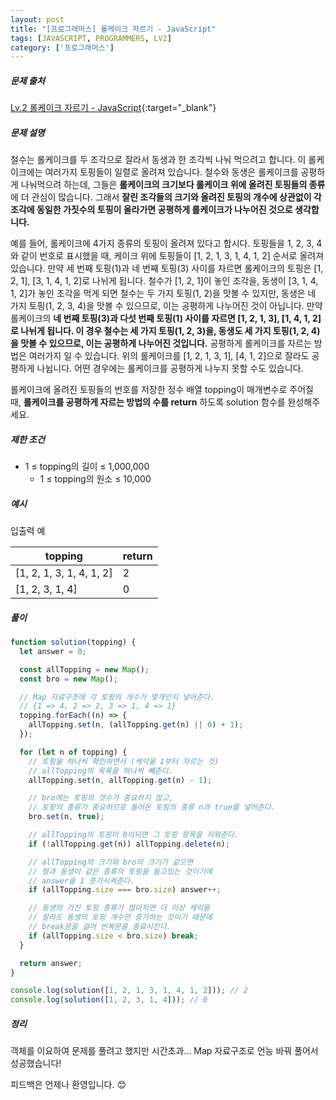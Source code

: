```yaml
---
layout: post
title: "[프로그래머스] 롤케이크 자르기 - JavaScript"
tags: [JAVASCRIPT, PROGRAMMERS, LV2]
category: ['프로그래머스']
---
```


##### 문제 출처

[Lv.2 롤케이크 자르기 - JavaScript](https://school.programmers.co.kr/learn/courses/30/lessons/132265?language=javascript){:target="\_blank"}

##### 문제 설명

철수는 롤케이크를 두 조각으로 잘라서 동생과 한 조각씩 나눠 먹으려고 합니다. 이 롤케이크에는 여러가지 토핑들이 일렬로 올려져 있습니다. 철수와 동생은 롤케이크를 공평하게 나눠먹으려 하는데, 그들은 **롤케이크의 크기보다 롤케이크 위에 올려진 토핑들의 종류**에 더 관심이 많습니다. 그래서 **잘린 조각들의 크기와 올려진 토핑의 개수에 상관없이 각 조각에 동일한 가짓수의 토핑이 올라가면 공평하게 롤케이크가 나누어진 것으로 생각합니다.**

예를 들어, 롤케이크에 4가지 종류의 토핑이 올려져 있다고 합시다. 토핑들을 1, 2, 3, 4와 같이 번호로 표시했을 때, 케이크 위에 토핑들이 [1, 2, 1, 3, 1, 4, 1, 2] 순서로 올려져 있습니다. 만약 세 번째 토핑(1)과 네 번째 토핑(3) 사이를 자르면 롤케이크의 토핑은 [1, 2, 1], [3, 1, 4, 1, 2]로 나뉘게 됩니다. 철수가 [1, 2, 1]이 놓인 조각을, 동생이 [3, 1, 4, 1, 2]가 놓인 조각을 먹게 되면 철수는 두 가지 토핑(1, 2)을 맛볼 수 있지만, 동생은 네 가지 토핑(1, 2, 3, 4)을 맛볼 수 있으므로, 이는 공평하게 나누어진 것이 아닙니다. 만약 롤케이크의 **네 번째 토핑(3)과 다섯 번째 토핑(1) 사이를 자르면 [1, 2, 1, 3], [1, 4, 1, 2]로 나뉘게 됩니다. 이 경우 철수는 세 가지 토핑(1, 2, 3)을, 동생도 세 가지 토핑(1, 2, 4)을 맛볼 수 있으므로, 이는 공평하게 나누어진 것입니다.** 공평하게 롤케이크를 자르는 방법은 여러가지 일 수 있습니다. 위의 롤케이크를 [1, 2, 1, 3, 1], [4, 1, 2]으로 잘라도 공평하게 나뉩니다. 어떤 경우에는 롤케이크를 공평하게 나누지 못할 수도 있습니다.

롤케이크에 올려진 토핑들의 번호를 저장한 정수 배열 topping이 매개변수로 주어질 때, **롤케이크를 공평하게 자르는 방법의 수를 return** 하도록 solution 함수를 완성해주세요.

##### 제한 조건

- 1 ≤ topping의 길이 ≤ 1,000,000
  - 1 ≤ topping의 원소 ≤ 10,000

##### 예시

입출력 예

| topping                  | return |
| ------------------------ | ------ |
| [1, 2, 1, 3, 1, 4, 1, 2] | 2      |
| [1, 2, 3, 1, 4]          | 0      |

##### 풀이

```javascript
function solution(topping) {
  let answer = 0;

  const allTopping = new Map();
  const bro = new Map();

  // Map 자료구조에 각 토핑의 개수가 몇개인지 넣어준다.
  // {1 => 4, 2 => 2, 3 => 1, 4 => 1}
  topping.forEach((n) => {
    allTopping.set(n, (allTopping.get(n) || 0) + 1);
  });

  for (let n of topping) {
    // 토핑을 하나씩 확인하면서 (케익을 1부터 자르는 것)
    // allTopping의 목록을 하나씩 빼준다.
    allTopping.set(n, allTopping.get(n) - 1);

    // bro에는 토핑의 갯수가 중요하지 않고,
    // 토핑의 종류가 중요하므로 들어온 토핑의 종류 n과 true를 넣어준다.
    bro.set(n, true);

    // allTopping의 토핑이 0이되면 그 토핑 항목을 지워준다.
    if (!allTopping.get(n)) allTopping.delete(n);

    // allTopping의 크기와 bro의 크기가 같으면
    // 형과 동생이 같은 종류의 토핑을 들고있는 것이기에
    // answer을 1 증가시켜준다.
    if (allTopping.size === bro.size) answer++;

    // 동생의 가진 토핑 종류가 많아지면 더 이상 케익을
    // 잘라도 동생의 토핑 개수만 증가하는 것이기 때문에
    // break문을 걸어 반복문을 종료시킨다.
    if (allTopping.size < bro.size) break;
  }

  return answer;
}

console.log(solution([1, 2, 1, 3, 1, 4, 1, 2])); // 2
console.log(solution([1, 2, 3, 1, 4])); // 0
```

##### 정리

객체를 이요하여 문제를 풀려고 했지만 시간초과... Map 자료구조로 언능 바꿔 풀어서 성공했습니다!<br/>

피드백은 언제나 환영입니다. 😊
